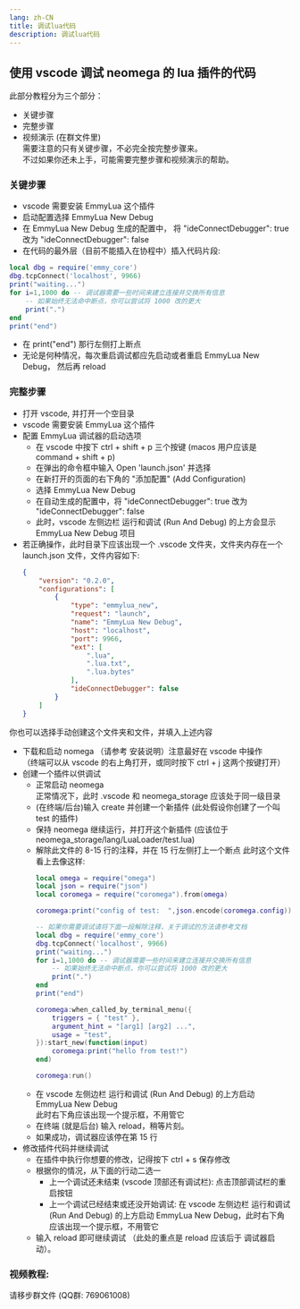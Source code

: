 ```yaml
---
lang: zh-CN
title: 调试lua代码
description: 调试lua代码
---
```


## 使用 vscode 调试 neomega 的 lua 插件的代码

此部分教程分为三个部分：
- 关键步骤
- 完整步骤
- 视频演示 (在群文件里)  
需要注意的只有关键步骤，不必完全按完整步骤来。  
不过如果你还未上手，可能需要完整步骤和视频演示的帮助。 

### 关键步骤
- vscode 需要安装 EmmyLua 这个插件
- 启动配置选择 EmmyLua New Debug
- 在 EmmyLua New Debug 生成的配置中， 将 "ideConnectDebugger": true 改为 "ideConnectDebugger": false
- 在代码的最外层（目前不能插入在协程中）插入代码片段:
```lua
local dbg = require('emmy_core')
dbg.tcpConnect('localhost', 9966)
print("waiting...")
for i=1,1000 do -- 调试器需要一些时间来建立连接并交换所有信息
    -- 如果始终无法命中断点，你可以尝试将 1000 改的更大
    print(".")
end
print("end")
```
- 在 print("end") 那行左侧打上断点
- 无论是何种情况，每次重启调试都应先启动或者重启 EmmyLua New Debug， 然后再 reload

### 完整步骤
- 打开 vscode, 并打开一个空目录
- vscode 需要安装 EmmyLua 这个插件
- 配置 EmmyLua 调试器的启动选项
    - 在 vscode 中按下 ctrl + shift + p 三个按键 (macos 用户应该是 command + shift + p)
    - 在弹出的命令框中输入 Open 'launch.json' 并选择
    - 在新打开的页面的右下角的 "添加配置" (Add Configuration)
    - 选择 EmmyLua New Debug
    - 在自动生成的配置中，将 "ideConnectDebugger": true 改为 "ideConnectDebugger": false
    - 此时，vscode 左侧边栏 运行和调试 (Run And Debug) 的上方会显示 EmmyLua New Debug 项目
- 若正确操作，此时目录下应该出现一个 .vscode 文件夹，文件夹内存在一个 launch.json 文件，文件内容如下:
    ```json
    {
        "version": "0.2.0",
        "configurations": [
            {
                "type": "emmylua_new",
                "request": "launch",
                "name": "EmmyLua New Debug",
                "host": "localhost",
                "port": 9966,
                "ext": [
                    ".lua",
                    ".lua.txt",
                    ".lua.bytes"
                ],
                "ideConnectDebugger": false
            }
        ]
    }
    ```
你也可以选择手动创建这个文件夹和文件，并填入上述内容

- 下载和启动 nomega （请参考 安装说明）注意最好在 vscode 中操作   
（终端可以从 vscode 的右上角打开，或同时按下 ctrl + j 这两个按键打开）  
- 创建一个插件以供调试
    - 正常启动 neomega   
    正常情况下，此时 .vscode 和 neomega_storage 应该处于同一级目录 
    - (在终端/后台)输入 create 并创建一个新插件 (此处假设你创建了一个叫 test 的插件)
    - 保持 neomega 继续运行，并打开这个新插件 (应该位于 neomega_storage/lang/LuaLoader/test.lua)
    - 解除此文件的 8-15 行的注释，并在 15 行左侧打上一个断点
    此时这个文件看上去像这样:
        ```lua
        local omega = require("omega")
        local json = require("json")
        local coromega = require("coromega").from(omega)

        coromega:print("config of test:  ",json.encode(coromega.config))

        -- 如果你需要调试请将下面一段解除注释，关于调试的方法请参考文档
        local dbg = require('emmy_core')
        dbg.tcpConnect('localhost', 9966)
        print("waiting...")
        for i=1,1000 do -- 调试器需要一些时间来建立连接并交换所有信息
            -- 如果始终无法命中断点，你可以尝试将 1000 改的更大
            print(".")
        end
        print("end")

        coromega:when_called_by_terminal_menu({
            triggers = { "test" },
            argument_hint = "[arg1] [arg2] ...",
            usage = "test",
        }):start_new(function(input)
            coromega:print("hello from test!")
        end)

        coromega:run()
        ```
    - 在 vscode 左侧边栏 运行和调试 (Run And Debug) 的上方启动 EmmyLua New Debug  
    此时右下角应该出现一个提示框，不用管它
    - 在终端 (就是后台) 输入 reload，稍等片刻。
    - 如果成功，调试器应该停在第 15 行
- 修改插件代码并继续调试
    - 在插件中执行你想要的修改，记得按下 ctrl + s 保存修改
    - 根据你的情况，从下面的行动二选一
        - 上一个调试还未结束 (vscode 顶部还有调试栏): 点击顶部调试栏的重启按钮
        - 上一个调试已经结束或还没开始调试: 在 vscode 左侧边栏 运行和调试 (Run And Debug) 的上方启动 EmmyLua New Debug，此时右下角应该出现一个提示框，不用管它
    - 输入 reload 即可继续调试 （此处的重点是 reload 应该后于 调试器启动）。

### 视频教程:
请移步群文件 (QQ群: 769061008)